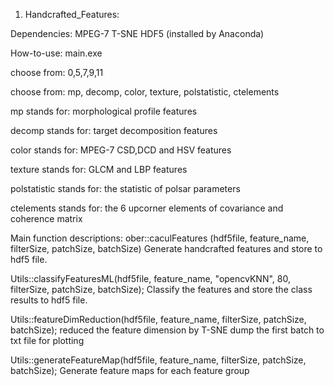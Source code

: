 1) Handcrafted_Features:

Dependencies:
MPEG-7
T-SNE
HDF5 (installed by Anaconda)

How-to-use:
main.exe <ratFolder> <labelFolder> <Hdf5File> <featureName> <filterSize> <patchSize>

 <filterSize> choose from: 0,5,7,9,11

<featureName> choose from: mp, decomp, color, texture, polstatistic, ctelements

mp stands for: morphological profile features

decomp stands for: target decomposition features

color stands for: MPEG-7 CSD,DCD and HSV features

texture stands for: GLCM and LBP features

polstatistic stands for: the statistic of polsar parameters

ctelements stands for: the 6 upcorner elements of covariance and coherence matrix

Main function descriptions:
ober::caculFeatures (hdf5file, feature_name, filterSize, patchSize, batchSize)
	Generate handcrafted features and store to hdf5 file.

Utils::classifyFeaturesML(hdf5file, feature_name, "opencvKNN", 80, filterSize, patchSize, batchSize);
Classify the features and store the class results to hdf5 file.

Utils::featureDimReduction(hdf5file, feature_name, filterSize, patchSize, batchSize);
reduced the feature dimension by T-SNE
 dump the first batch to txt file for plotting

Utils::generateFeatureMap(hdf5file, feature_name, filterSize, patchSize, batchSize);
Generate feature maps for each feature group

